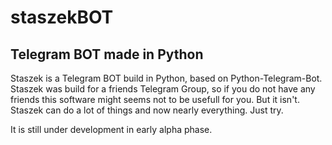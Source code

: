 # staszekBOT

## Telegram BOT made in Python

Staszek is a Telegram BOT build in Python, based on Python-Telegram-Bot.
Staszek was build for a friends Telegram Group, so if you do not have any friends this software might seems not to be usefull for you. But it isn't. Staszek can do a lot of things and now nearly everything. Just try.

It is still under development in early alpha phase.
  
